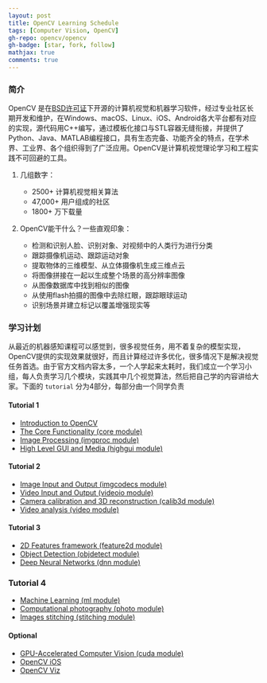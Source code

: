 ```yaml
---
layout: post
title: OpenCV Learning Schedule
tags: [Computer Vision, OpenCV]
gh-repo: opencv/opencv
gh-badge: [star, fork, follow]
mathjax: true
comments: true
---
```


### 简介
OpenCV 是在[BSD许可证](https://opensource.org/licenses/BSD-3-Clause)下开源的计算机视觉和机器学习软件，经过专业社区长期开发和维护，在Windows、macOS、Linux、iOS、Android各大平台都有对应的实现，源代码用C++编写，通过模板化接口与STL容器无缝衔接，并提供了Python、Java、MATLAB编程接口，具有生态完备、功能齐全的特点，在学术界、工业界、各个组织得到了广泛应用。OpenCV是计算机视觉理论学习和工程实践不可回避的工具。

1. 几组数字：
    * 2500+ 计算机视觉相关算法
    * 47,000+ 用户组成的社区
    * 1800+ 万下载量

2. OpenCV能干什么？一些直观印象：
    * 检测和识别人脸、识别对象、对视频中的人类行为进行分类
    * 跟踪摄像机运动、跟踪运动对象
    * 提取物体的三维模型、从立体摄像机生成三维点云
    * 将图像拼接在一起以生成整个场景的高分辨率图像
    * 从图像数据库中找到相似的图像
    * 从使用flash拍摄的图像中去除红眼，跟踪眼球运动
    * 识别场景并建立标记以覆盖增强现实等

### 学习计划
从最近的机器感知课程可以感觉到，很多视觉任务，用不着复杂的模型实现，OpenCV提供的实现效果就很好，而且计算经过许多优化，很多情况下是解决视觉任务首选。由于官方文档内容太多，一个人学起来太耗时，我们成立一个学习小组，每人负责学习几个模块，实践其中几个视觉算法，然后把自己学的内容讲给大家。下面的 `tutorial` 分为4部分，每部分由一个同学负责

#### Tutorial 1
* [Introduction to OpenCV](https://docs.opencv.org/3.4.10/df/d65/tutorial_table_of_content_introduction.html)
* [The Core Functionality (core module)](https://docs.opencv.org/3.4.10/de/d7a/tutorial_table_of_content_core.html)
* [Image Processing (imgproc module)](https://docs.opencv.org/3.4.10/d7/da8/tutorial_table_of_content_imgproc.html)
* [High Level GUI and Media (highgui module)](https://docs.opencv.org/3.4.10/d0/de2/tutorial_table_of_content_highgui.html)

#### Tutorial 2
* [Image Input and Output (imgcodecs module)](https://docs.opencv.org/3.4.10/da/d8f/tutorial_table_of_content_imgcodecs.html)
* [Video Input and Output (videoio module)](https://docs.opencv.org/3.4.10/df/d2c/tutorial_table_of_content_videoio.html)
* [Camera calibration and 3D reconstruction (calib3d module)](https://docs.opencv.org/3.4.10/d6/d55/tutorial_table_of_content_calib3d.html)
* [Video analysis (video module)](https://docs.opencv.org/3.4.10/da/dd0/tutorial_table_of_content_video.html)

#### Tutorial 3
* [2D Features framework (feature2d module)](https://docs.opencv.org/3.4.10/d9/d97/tutorial_table_of_content_features2d.html)
* [Object Detection (objdetect module)](https://docs.opencv.org/3.4.10/d2/d64/tutorial_table_of_content_objdetect.html)
* [Deep Neural Networks (dnn module)](https://docs.opencv.org/3.4.10/d2/d58/tutorial_table_of_content_dnn.html)

### Tutorial 4
* [Machine Learning (ml module)](https://docs.opencv.org/3.4.10/d1/d69/tutorial_table_of_content_ml.html)
* [Computational photography (photo module)](https://docs.opencv.org/3.4.10/da/de7/tutorial_table_of_content_photo.html)
* [Images stitching (stitching module)](https://docs.opencv.org/3.4.10/d0/d33/tutorial_table_of_content_stitching.html)

#### Optional
* [GPU-Accelerated Computer Vision (cuda module)](https://docs.opencv.org/3.4.10/da/d2c/tutorial_table_of_content_gpu.html)
* [OpenCV iOS](https://docs.opencv.org/3.4.10/d3/dc9/tutorial_table_of_content_ios.html)
* [OpenCV Viz](https://docs.opencv.org/3.4.10/d7/df9/tutorial_table_of_content_viz.html)
